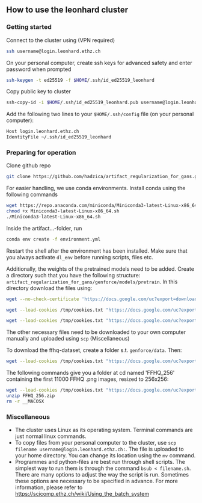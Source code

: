 ## How to use the leonhard cluster

### Getting started

Connect to the cluster using (VPN required)
```bash
ssh username@login.leonhard.ethz.ch
```
On your personal computer, create ssh keys for advanced safety and enter password when prompted
```bash
ssh-keygen -t ed25519 -f $HOME/.ssh/id_ed25519_leonhard
```
Copy public key to cluster
```bash
ssh-copy-id -i $HOME/.ssh/id_ed25519_leonhard.pub username@login.leonhard.ethz.ch
```
Add the following two lines to your `$HOME/.ssh/config` file (on your personal computer):
```bash
Host login.leonhard.ethz.ch
IdentityFile ~/.ssh/id_ed25519_leonhard
```

### Preparing for operation

Clone github repo
```bash
git clone https://github.com/hadzica/artifact_regularization_for_gans.git
```

For easier handling, we use conda environments. Install conda using the following commands
```bash
wget https://repo.anaconda.com/miniconda/Miniconda3-latest-Linux-x86_64.sh
chmod +x Miniconda3-latest-Linux-x86_64.sh
./Miniconda3-latest-Linux-x86_64.sh
```
Inside the artifact...-folder, run
```bash
conda env create -f environment.yml
```
Restart the shell after the environment has been installed. Make sure that you always activate `dl_env` before running scripts, files etc.

Additionally, the weights of the pretrained models need to be added. Create a directory such that you have the following structure: `artifact_regularization_for_gans/genforce/models/pretrain`. In this directory download the files using:

```bash
wget --no-check-certificate 'https://docs.google.com/uc?export=download&id=18hkGLc_0WxzQvnQiU2NDy5Q9P5N3EBtX' -O vgg16.pth
```
```bash
wget --load-cookies /tmp/cookies.txt "https://docs.google.com/uc?export=download&confirm=$(wget --quiet --save-cookies /tmp/cookies.txt --keep-session-cookies --no-check-certificate 'https://docs.google.com/uc?export=download&id=1hOszkKUp1faDgMpxSg_HNl4pxDM2ALOd' -O- | sed -rn 's/.*confirm=([0-9A-Za-z_]+).*/\1\n/p')&id=1hOszkKUp1faDgMpxSg_HNl4pxDM2ALOd" -O styleganinv_ffhq256_encoder.pth && rm -rf /tmp/cookies.txt
```
```bash
wget --load-cookies /tmp/cookies.txt "https://docs.google.com/uc?export=download&confirm=$(wget --quiet --save-cookies /tmp/cookies.txt --keep-session-cookies --no-check-certificate 'https://docs.google.com/uc?export=download&id=1Dz7AnbhPfHVMIBQTWoSqiCWhqJWq-8_C' -O- | sed -rn 's/.*confirm=([0-9A-Za-z_]+).*/\1\n/p')&id=1Dz7AnbhPfHVMIBQTWoSqiCWhqJWq-8_C" -O styleganinv_ffhq256_generator.pth && rm -rf /tmp/cookies.txt
```
The other necessary files need to be downloaded to your own computer manually and uploaded using `scp` (Miscellaneous)

To download the ffhq-dataset, create a folder s.t. `genforce/data`. Then:
```bash
wget --load-cookies /tmp/cookies.txt "https://docs.google.com/uc?export=download&confirm=$(wget --quiet --save-cookies /tmp/cookies.txt --keep-session-cookies --no-check-certificate 'https://docs.google.com/uc?export=download&id=1wejdbBYespDiLLudtyiMHz_zqt0tPIot' -O- | sed -rn 's/.*confirm=([0-9A-Za-z_]+).*/\1\n/p')&id=1wejdbBYespDiLLudtyiMHz_zqt0tPIot" -O ffhq.zip && rm -rf /tmp/cookies.txt
```
The following commands give you a folder at cd named 'FFHQ_256' containing the first 11000 FFHQ .png images, resized to 256x256:
```bash
wget --load-cookies /tmp/cookies.txt "https://docs.google.com/uc?export=download&confirm=$(wget --quiet --save-cookies /tmp/cookies.txt --keep-session-cookies --no-check-certificate 'https://docs.google.com/uc?export=download&id=1TVfX2dy39agfUfRjoryLnDG9kbB4jerS' -O- | sed -rn 's/.*confirm=([0-9A-Za-z_]+).*/\1\n/p')&id=1TVfX2dy39agfUfRjoryLnDG9kbB4jerS" -O FFHQ_256.zip && rm -rf /tmp/cookies.txt
unzip FFHQ_256.zip
rm -r __MACOSX
```


### Miscellaneous

* The cluster uses Linux as its operating system. Terminal commands are just normal linux commands.
* To copy files from your personal computer to the cluster, use `scp filename username@login.leonhard.ethz.ch:`. The file is uploaded to your home directory. You can change its location using the `mv` command.
* Programmes and python-files are best run through shell scripts. The simplest way to run them is through the command `bsub < filename.sh`. There are many options to adjust the way the script is run. Sometimes these options are necessary to be specified in advance. For more information, please refer to https://scicomp.ethz.ch/wiki/Using_the_batch_system
